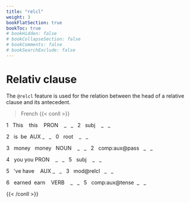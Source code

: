 ```yaml
---
title: "relcl"
weight: 3
bookFlatSection: true
bookToc: true
# bookHidden: false
# bookCollapseSection: false
# bookComments: false
# bookSearchExclude: false
---
```

# Relativ clause

The `@relcl` feature is used for the relation between the head of a relative clause and its antecedent.

  
> French 
{{< conll >}}

1   This    this    PRON    _   _   2   subj    _   _

2   is  be  AUX _   _   0   root    _   _

3   money   money   NOUN    _   _   2   comp:aux@pass   _   _

4   you you PRON    _   _   5   subj    _   _

5   've have    AUX _   _   3   mod@relcl   _   _

6   earned  earn    VERB    _   _   5   comp:aux@tense  _   _

{{< /conll >}}
